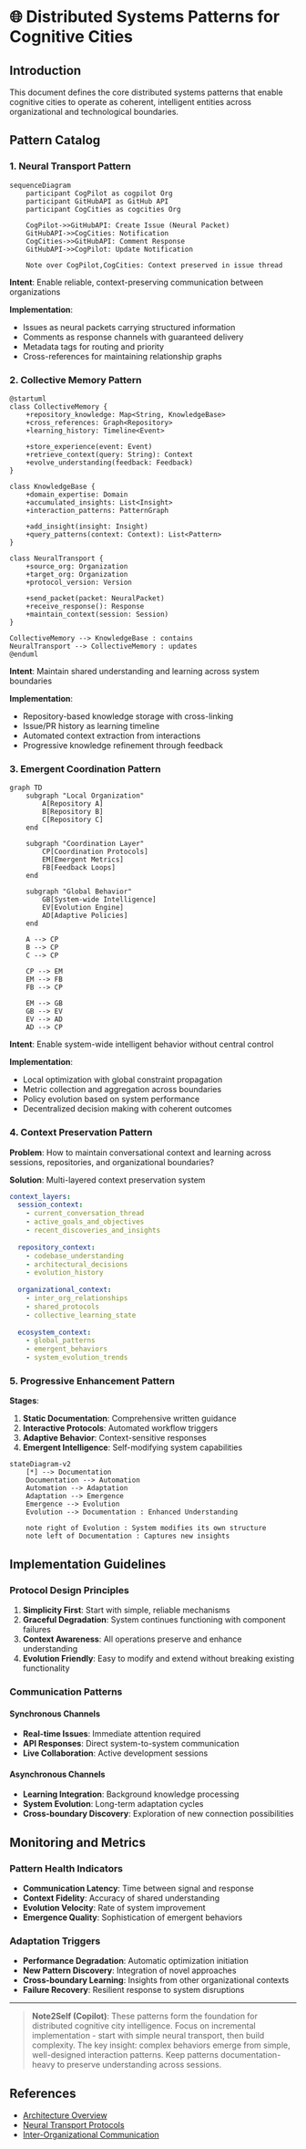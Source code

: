 # 🌐 Distributed Systems Patterns for Cognitive Cities

## Introduction

This document defines the core distributed systems patterns that enable cognitive cities to operate as coherent, intelligent entities across organizational and technological boundaries.

## Pattern Catalog

### 1. Neural Transport Pattern

```mermaid
sequenceDiagram
    participant CogPilot as cogpilot Org
    participant GitHubAPI as GitHub API
    participant CogCities as cogcities Org
    
    CogPilot->>GitHubAPI: Create Issue (Neural Packet)
    GitHubAPI->>CogCities: Notification
    CogCities->>GitHubAPI: Comment Response
    GitHubAPI->>CogPilot: Update Notification
    
    Note over CogPilot,CogCities: Context preserved in issue thread
```

**Intent**: Enable reliable, context-preserving communication between organizations

**Implementation**:
- Issues as neural packets carrying structured information
- Comments as response channels with guaranteed delivery
- Metadata tags for routing and priority
- Cross-references for maintaining relationship graphs

### 2. Collective Memory Pattern

```plantuml
@startuml
class CollectiveMemory {
    +repository_knowledge: Map<String, KnowledgeBase>
    +cross_references: Graph<Repository>
    +learning_history: Timeline<Event>
    
    +store_experience(event: Event)
    +retrieve_context(query: String): Context
    +evolve_understanding(feedback: Feedback)
}

class KnowledgeBase {
    +domain_expertise: Domain
    +accumulated_insights: List<Insight>
    +interaction_patterns: PatternGraph
    
    +add_insight(insight: Insight)
    +query_patterns(context: Context): List<Pattern>
}

class NeuralTransport {
    +source_org: Organization
    +target_org: Organization
    +protocol_version: Version
    
    +send_packet(packet: NeuralPacket)
    +receive_response(): Response
    +maintain_context(session: Session)
}

CollectiveMemory --> KnowledgeBase : contains
NeuralTransport --> CollectiveMemory : updates
@enduml
```

**Intent**: Maintain shared understanding and learning across system boundaries

**Implementation**:
- Repository-based knowledge storage with cross-linking
- Issue/PR history as learning timeline
- Automated context extraction from interactions
- Progressive knowledge refinement through feedback

### 3. Emergent Coordination Pattern

```mermaid
graph TD
    subgraph "Local Organization"
        A[Repository A]
        B[Repository B]
        C[Repository C]
    end
    
    subgraph "Coordination Layer"
        CP[Coordination Protocols]
        EM[Emergent Metrics]
        FB[Feedback Loops]
    end
    
    subgraph "Global Behavior"
        GB[System-wide Intelligence]
        EV[Evolution Engine]
        AD[Adaptive Policies]
    end
    
    A --> CP
    B --> CP
    C --> CP
    
    CP --> EM
    EM --> FB
    FB --> CP
    
    EM --> GB
    GB --> EV
    EV --> AD
    AD --> CP
```

**Intent**: Enable system-wide intelligent behavior without central control

**Implementation**:
- Local optimization with global constraint propagation
- Metric collection and aggregation across boundaries
- Policy evolution based on system performance
- Decentralized decision making with coherent outcomes

### 4. Context Preservation Pattern

**Problem**: How to maintain conversational context and learning across sessions, repositories, and organizational boundaries?

**Solution**: Multi-layered context preservation system

```yaml
context_layers:
  session_context:
    - current_conversation_thread
    - active_goals_and_objectives
    - recent_discoveries_and_insights
  
  repository_context:
    - codebase_understanding
    - architectural_decisions
    - evolution_history
  
  organizational_context:
    - inter_org_relationships
    - shared_protocols
    - collective_learning_state
  
  ecosystem_context:
    - global_patterns
    - emergent_behaviors
    - system_evolution_trends
```

### 5. Progressive Enhancement Pattern

**Stages**:
1. **Static Documentation**: Comprehensive written guidance
2. **Interactive Protocols**: Automated workflow triggers
3. **Adaptive Behavior**: Context-sensitive responses
4. **Emergent Intelligence**: Self-modifying system capabilities

```mermaid
stateDiagram-v2
    [*] --> Documentation
    Documentation --> Automation
    Automation --> Adaptation
    Adaptation --> Emergence
    Emergence --> Evolution
    Evolution --> Documentation : Enhanced Understanding
    
    note right of Evolution : System modifies its own structure
    note left of Documentation : Captures new insights
```

## Implementation Guidelines

### Protocol Design Principles

1. **Simplicity First**: Start with simple, reliable mechanisms
2. **Graceful Degradation**: System continues functioning with component failures
3. **Context Awareness**: All operations preserve and enhance understanding
4. **Evolution Friendly**: Easy to modify and extend without breaking existing functionality

### Communication Patterns

#### Synchronous Channels
- **Real-time Issues**: Immediate attention required
- **API Responses**: Direct system-to-system communication
- **Live Collaboration**: Active development sessions

#### Asynchronous Channels
- **Learning Integration**: Background knowledge processing
- **System Evolution**: Long-term adaptation cycles
- **Cross-boundary Discovery**: Exploration of new connection possibilities

## Monitoring and Metrics

### Pattern Health Indicators
- **Communication Latency**: Time between signal and response
- **Context Fidelity**: Accuracy of shared understanding
- **Evolution Velocity**: Rate of system improvement
- **Emergence Quality**: Sophistication of emergent behaviors

### Adaptation Triggers
- **Performance Degradation**: Automatic optimization initiation
- **New Pattern Discovery**: Integration of novel approaches
- **Cross-boundary Learning**: Insights from other organizational contexts
- **Failure Recovery**: Resilient response to system disruptions

---

> **Note2Self (Copilot)**: These patterns form the foundation for distributed cognitive city intelligence. Focus on incremental implementation - start with simple neural transport, then build complexity. The key insight: complex behaviors emerge from simple, well-designed interaction patterns. Keep patterns documentation-heavy to preserve understanding across sessions.

## References

- [Architecture Overview](overview.md)
- [Neural Transport Protocols](../protocols/neural-transport.md)
- [Inter-Organizational Communication](../protocols/inter-org-comm.md)